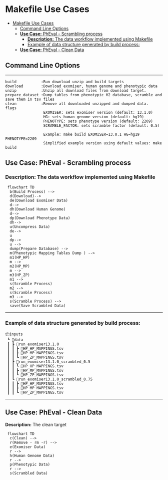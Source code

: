 # Makefile Use Cases
- [Makefile Use Cases](#makefile-use-cases)
  - [Command Line Options](#command-line-options)
  - [**Use Case:** PhEval - Scrambling process](#use-case-pheval---scrambling-process)
    - [**Description:** The data workflow implemented using Makefile](#description-the-data-workflow-implemented-using-makefile)
    - [Example of data structure generated by build process:](#example-of-data-structure-generated-by-build-process)
  - [**Use Case:** PhEval - Clean Data](#use-case-pheval---clean-data)
## Command Line Options

---

```
build           :Run download unzip and build targets
download        :Download exomiser, human genome and phenotypic data
unzip           :Unzip all download files from download target.
prepare_dataset :Dump tables from phenotypic H2 database, scramble and save them in tsv files
clean           :Remove all downloaded unzipped and dumped data.
flags
                 EXOMISER: sets exomiser version (default: 13.1.0)
                 HG: sets human genome version (default: hg19)
                 PHENOTYPE: sets phenotype version (default: 2209)
                 SCRAMBLE_FACTOR: sets scramble factor (default: 0.5)

                 Example: make build EXOMISER=13.0.1 HG=hg19 PHENOTYPE=2209
                 Simplified example version using default values: make build

```

## **Use Case:** PhEval - Scrambling process

### **Description:** The data workflow implemented using Makefile

```mermaid
 flowchart TD
  b(Build Process) -->
  d(Download)-->
  de(Download Exomiser Data)
  d-->
  dh(Download Human Genome)
  d-->
  dp(Download Phenotype Data)
  dh-->
  u(Uncompress Data)
  de-->
  u
  dp-->
  u -->
  dump(Prepare Database) -->
  m(Phenotypic Mapping Tables Dump ) -->
  m1(HP_HP) 
  m -->
  m2(HP_MP)
  m -->
  m3(HP_ZP)
  m1 -->
  s(Scramble Process)
  m2 -->
  s(Scramble Process)
  m3 -->
  s(Scramble Process) -->
  save(Save Scrambled Data)
```

---

### Example of data structure generated by build process:

```
📦inputs
 ┗ 📂data
 ┃ ┣ 📂run_exomiser13.1.0
 ┃ ┃ ┣ 📜HP_HP_MAPPINGS.tsv
 ┃ ┃ ┣ 📜HP_MP_MAPPINGS.tsv
 ┃ ┃ ┗ 📜HP_ZP_MAPPINGS.tsv
 ┃ ┣ 📂run_exomiser13.1.0_scrambled_0.5
 ┃ ┃ ┗ 📜HP_HP_MAPPINGS.tsv
 ┃ ┃ ┣ 📜HP_MP_MAPPINGS.tsv
 ┃ ┃ ┗ 📜HP_ZP_MAPPINGS.tsv
 ┃ ┗ 📂run_exomiser13.1.0_scrambled_0.75
 ┃ ┃ ┣ 📜HP_HP_MAPPINGS.tsv
 ┃ ┃ ┣ 📜HP_MP_MAPPINGS.tsv
 ┃ ┃ ┗ 📜HP_ZP_MAPPINGS.tsv
```

---

## **Use Case:** PhEval - Clean Data

 **Description:** The clean target


```mermaid
 flowchart TD
  c(Clean) -->
  r(Remove - rm -r) -->
  e(Exomiser Data)
  r -->
  h(Human Genome Data)
  r -->
  p(Phenotypic Data)
  r -->
  s(Scrambled Data)
